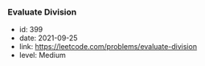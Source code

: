 ### Evaluate Division

* id: 399
* date: 2021-09-25
* link: https://leetcode.com/problems/evaluate-division
* level: Medium
